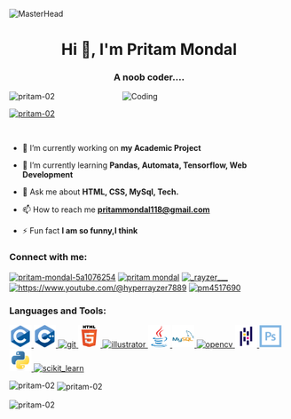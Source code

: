 ![MasterHead](https://media.tenor.com/ozZ0UdbB8TEAAAAC/welcome-banner.gif)
<h1 align="center">Hi 👋, I'm Pritam Mondal</h1>
<h3 align="center">A noob coder....</h3>
<img align="right" alt="Coding" width="300" src="https://user-images.githubusercontent.com/76633510/121884082-cac5d400-cd12-11eb-9511-f790b2fe1787.gif">

<p align="left"> <img src="https://komarev.com/ghpvc/?username=pritam-02&label=Profile%20views&color=0e75b6&style=flat" alt="pritam-02" /> </p>

<p align="left"> <a href="https://github.com/ryo-ma/github-profile-trophy"><img src="https://github-profile-trophy.vercel.app/?username=pritam-02" alt="pritam-02" /></a> </p>

<p align="left"> <a href="https://twitter.com/" target="blank"><img src="https://img.shields.io/twitter/follow/?logo=twitter&style=for-the-badge" alt="" /></a> </p>

- 🔭 I’m currently working on **my Academic Project**

- 🌱 I’m currently learning **Pandas, Automata, Tensorflow, Web Development**

- 💬 Ask me about **HTML, CSS, MySql, Tech.**

- 📫 How to reach me **pritammondal118@gmail.com**

- ⚡ Fun fact **I am so funny,I think**

<h3 align="left">Connect with me:</h3>
<p align="left">
<a href="https://linkedin.com/in/pritam-mondal-5a1076254" target="blank"><img align="center" src="https://raw.githubusercontent.com/rahuldkjain/github-profile-readme-generator/master/src/images/icons/Social/linked-in-alt.svg" alt="pritam-mondal-5a1076254" height="30" width="40" /></a>
<a href="https://fb.com/pritam mondal" target="blank"><img align="center" src="https://raw.githubusercontent.com/rahuldkjain/github-profile-readme-generator/master/src/images/icons/Social/facebook.svg" alt="pritam mondal" height="30" width="40" /></a>
<a href="https://instagram.com/_rayzer___" target="blank"><img align="center" src="https://raw.githubusercontent.com/rahuldkjain/github-profile-readme-generator/master/src/images/icons/Social/instagram.svg" alt="_rayzer___" height="30" width="40" /></a>
<a href="https://www.youtube.com/c/https://www.youtube.com/@hyperrayzer7889" target="blank"><img align="center" src="https://raw.githubusercontent.com/rahuldkjain/github-profile-readme-generator/master/src/images/icons/Social/youtube.svg" alt="https://www.youtube.com/@hyperrayzer7889" height="30" width="40" /></a>
<a href="https://auth.geeksforgeeks.org/user/pm4517690" target="blank"><img align="center" src="https://raw.githubusercontent.com/rahuldkjain/github-profile-readme-generator/master/src/images/icons/Social/geeks-for-geeks.svg" alt="pm4517690" height="30" width="40" /></a>
</p>

<h3 align="left">Languages and Tools:</h3>
<p align="left"> <a href="https://www.cprogramming.com/" target="_blank" rel="noreferrer"> <img src="https://raw.githubusercontent.com/devicons/devicon/master/icons/c/c-original.svg" alt="c" width="40" height="40"/> </a> <a href="https://www.w3schools.com/cpp/" target="_blank" rel="noreferrer"> <img src="https://raw.githubusercontent.com/devicons/devicon/master/icons/cplusplus/cplusplus-original.svg" alt="cplusplus" width="40" height="40"/> </a> <a href="https://git-scm.com/" target="_blank" rel="noreferrer"> <img src="https://www.vectorlogo.zone/logos/git-scm/git-scm-icon.svg" alt="git" width="40" height="40"/> </a> <a href="https://www.w3.org/html/" target="_blank" rel="noreferrer"> <img src="https://raw.githubusercontent.com/devicons/devicon/master/icons/html5/html5-original-wordmark.svg" alt="html5" width="40" height="40"/> </a> <a href="https://www.adobe.com/in/products/illustrator.html" target="_blank" rel="noreferrer"> <img src="https://www.vectorlogo.zone/logos/adobe_illustrator/adobe_illustrator-icon.svg" alt="illustrator" width="40" height="40"/> </a> <a href="https://www.java.com" target="_blank" rel="noreferrer"> <img src="https://raw.githubusercontent.com/devicons/devicon/master/icons/java/java-original.svg" alt="java" width="40" height="40"/> </a> <a href="https://www.mysql.com/" target="_blank" rel="noreferrer"> <img src="https://raw.githubusercontent.com/devicons/devicon/master/icons/mysql/mysql-original-wordmark.svg" alt="mysql" width="40" height="40"/> </a> <a href="https://opencv.org/" target="_blank" rel="noreferrer"> <img src="https://www.vectorlogo.zone/logos/opencv/opencv-icon.svg" alt="opencv" width="40" height="40"/> </a> <a href="https://pandas.pydata.org/" target="_blank" rel="noreferrer"> <img src="https://raw.githubusercontent.com/devicons/devicon/2ae2a900d2f041da66e950e4d48052658d850630/icons/pandas/pandas-original.svg" alt="pandas" width="40" height="40"/> </a> <a href="https://www.photoshop.com/en" target="_blank" rel="noreferrer"> <img src="https://raw.githubusercontent.com/devicons/devicon/master/icons/photoshop/photoshop-line.svg" alt="photoshop" width="40" height="40"/> </a> <a href="https://www.python.org" target="_blank" rel="noreferrer"> <img src="https://raw.githubusercontent.com/devicons/devicon/master/icons/python/python-original.svg" alt="python" width="40" height="40"/> </a> <a href="https://scikit-learn.org/" target="_blank" rel="noreferrer"> <img src="https://upload.wikimedia.org/wikipedia/commons/0/05/Scikit_learn_logo_small.svg" alt="scikit_learn" width="40" height="40"/> </a> </p>

<p><img align="left" src="https://github-readme-stats.vercel.app/api/top-langs?username=pritam-02&show_icons=true&locale=en&layout=compact" alt="pritam-02" /></p>

<p>&nbsp;<img align="center" src="https://github-readme-stats.vercel.app/api?username=pritam-02&show_icons=true&locale=en" alt="pritam-02" /></p>

<p><img align="center" src="https://github-readme-streak-stats.herokuapp.com/?user=pritam-02&" alt="pritam-02" /></p>
